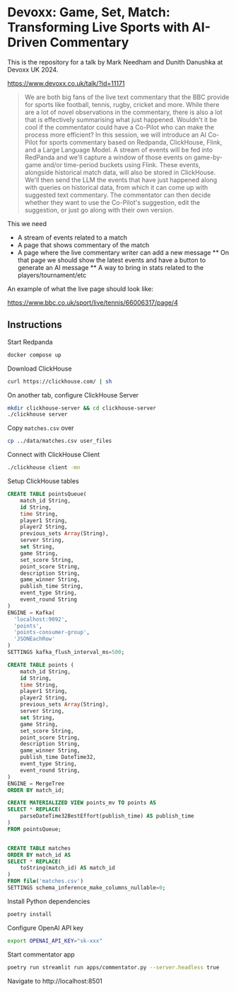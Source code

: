 # Devoxx: Game, Set, Match: Transforming Live Sports with AI-Driven Commentary

This is the repository for a talk by Mark Needham and Dunith Danushka at Devoxx UK 2024.

https://www.devoxx.co.uk/talk/?id=11171

>We are both big fans of the live text commentary that the BBC provide for sports like football, tennis, rugby, cricket and more. While there are a lot of novel observations in the commentary, there is also a lot that is effectively summarising what just happened.
>Wouldn't it be cool if the commentator could have a Co-Pilot who can make the process more efficient?
>In this session, we will introduce an AI Co-Pilot for sports commentary based on Redpanda, ClickHouse, Flink, and a Large Language Model. A stream of events will be fed into RedPanda and we'll capture a window of those events on game-by-game and/or time-period buckets using Flink. These events, alongside historical match data, will also be stored in ClickHouse.
>We'll then send the LLM the events that have just happened along with queries on historical data, from which it can come up with suggested text commentary. The commentator can then decide whether they want to use the Co-Pilot's suggestion, edit the suggestion, or just go along with their own version.

This we need

* A stream of events related to a match
* A page that shows commentary of the match
* A page where the live commentary writer can add a new message
    ** On that page we should show the latest events and have a button to generate an AI message
    ** A way to bring in stats related to the players/tournament/etc

An example of what the live page should look like:

https://www.bbc.co.uk/sport/live/tennis/66006317/page/4

## Instructions

Start Redpanda

```bash
docker compose up
```

Download ClickHouse

```bash
curl https://clickhouse.com/ | sh
```

On another tab, configure ClickHouse Server

```bash
mkdir clickhouse-server && cd clickhouse-server
./clickhouse server
```

Copy `matches.csv` over

```bash
cp ../data/matches.csv user_files
```

Connect with ClickHouse Client

```bash
./clickhouse client -mn
```

Setup ClickHouse tables

```sql
CREATE TABLE pointsQueue(
    match_id String,
    id String,
    time String,
    player1 String,
    player2 String,
    previous_sets Array(String),
    server String,
    set String,
    game String,
    set_score String,
    point_score String,
    description String,
    game_winner String,
    publish_time String,
    event_type String,
    event_round String
)
ENGINE = Kafka(
  'localhost:9092', 
  'points', 
  'points-consumer-group', 
  'JSONEachRow'
)
SETTINGS kafka_flush_interval_ms=500;

CREATE TABLE points (
    match_id String,
    id String,
    time String,
    player1 String,
    player2 String,
    previous_sets Array(String),
    server String,
    set String,
    game String,
    set_score String,
    point_score String,
    description String,
    game_winner String,
    publish_time DateTime32,
    event_type String,
    event_round String,
) 
ENGINE = MergeTree 
ORDER BY match_id;

CREATE MATERIALIZED VIEW points_mv TO points AS 
SELECT * REPLACE(
    parseDateTime32BestEffort(publish_time) AS publish_time
)
FROM pointsQueue;


CREATE TABLE matches
ORDER BY match_id AS
SELECT * REPLACE(
    toString(match_id) AS match_id
)
FROM file('matches.csv') 
SETTINGS schema_inference_make_columns_nullable=0;
```

Install Python dependencies

```bash
poetry install
```

Configure OpenAI API key

```bash
export OPENAI_API_KEY="sk-xxx"
```

Start commentator app

```bash
poetry run streamlit run apps/commentator.py --server.headless true
```

Navigate to http://localhost:8501